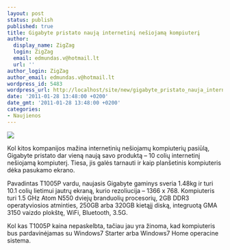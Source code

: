 ```yaml
---
layout: post
status: publish
published: true
title: Gigabyte pristato naują internetinį nešiojamą kompiuterį
author:
  display_name: ZigZag
  login: ZigZag
  email: edmundas.v@hotmail.lt
  url: ''
author_login: ZigZag
author_email: edmundas.v@hotmail.lt
wordpress_id: 5483
wordpress_url: http://localhost/site/new/gigabyte_pristato_nauja_internetini_nesiojama_kompiuteri/
date: '2011-01-28 13:48:00 +0200'
date_gmt: '2011-01-28 13:48:00 +0200'
categories:
- Naujienos
---
```

<div class="imgright"><img src="http://www.part.lt/img/170a0b4984f25d33eab2492daa69f154864.jpg"  /></div>
<p>Kol kitos kompanijos mažina internetinių nešiojamų kompiuterių pasiūlą, Gigabyte pristato dar vieną naują savo produktą – 10 colių internetinį nešiojamą kompiuterį. Tiesa, jis galės tarnauti ir kaip planšetinis kompiuteris dėka pasukamo ekrano.</p>
<p>Pavadintas T1005P vardu, naujasis Gigabyte gaminys sveria 1.48kg ir turi 10.1 colių lietimui jautrų ekraną, kurio rezoliucija – 1366 x 768. Kompiuteris turi 1.5 GHz Atom N550 dviejų branduolių procesorių, 2GB DDR3 operatyviosios atminties, 250GB arba 320GB kietąjį diską, integruotą GMA 3150 vaizdo plokštę, WiFi, Bluetooth, 3.5G.  </p>
<p>Kol kas T1005P kaina nepaskelbta, tačiau jau yra žinoma, kad kompiuteris bus pardavinėjamas su Windows7 Starter arba Windows7 Home operacine sistema.<br /></p>

